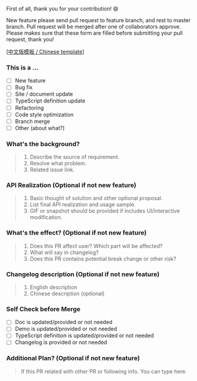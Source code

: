 First of all, thank you for your contribution! 😄

New feature please send pull request to feature branch, and rest to master branch.
Pull request will be merged after one of collaborators approve.
Please makes sure that these form are filled before submitting your pull request, thank you!

[[中文版模板 / Chinese template](https://github.com/ant-design/ant-design/blob/master/.github/PULL_REQUEST_TEMPLATE/pr_cn.md)]

### This is a ...

- [ ] New feature
- [ ] Bug fix
- [ ] Site / document update
- [ ] TypeScript definition update
- [ ] Refactoring
- [ ] Code style optimization
- [ ] Branch merge
- [ ] Other (about what?)

### What's the background?

> 1. Describe the source of requirement.
> 2. Resolve what problem.
> 3. Related issue link.
  
### API Realization (Optional if not new feature)

> 1. Basic thought of solution and other optional proposal.
> 2. List final API realization and usage sample.
> 3. GIF or snapshot should be provided if includes UI/interactive modification.

### What's the effect? (Optional if not new feature)

> 1. Does this PR affect user? Which part will be affected?
> 2. What will say in changelog?
> 3. Does this PR contains potential break change or other risk?

### Changelog description (Optional if not new feature)

> 1. English description
> 2. Chinese description (optional)

### Self Check before Merge

- [ ] Doc is updated/provided or not needed
- [ ] Demo is updated/provided or not needed
- [ ] TypeScript definition is updated/provided or not needed
- [ ] Changelog is provided or not needed

### Additional Plan? (Optional if not new feature)

> If this PR related with other PR or following info. You can type here.
